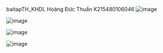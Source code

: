 baitapTH_KHDL
Hoàng Đức Thuần K215480106046
![image](https://github.com/user-attachments/assets/0d333c50-882e-45f4-8bf6-1a5d3ce4dfc4)

![image](https://github.com/user-attachments/assets/666d5502-6ef3-471f-97d6-e84a979f07d2)

![image](https://github.com/user-attachments/assets/207c51b7-a68a-44fd-ac84-7d80fe938ef3)

![image](https://github.com/user-attachments/assets/06d43c96-2582-429c-b102-45bce59c1875)
